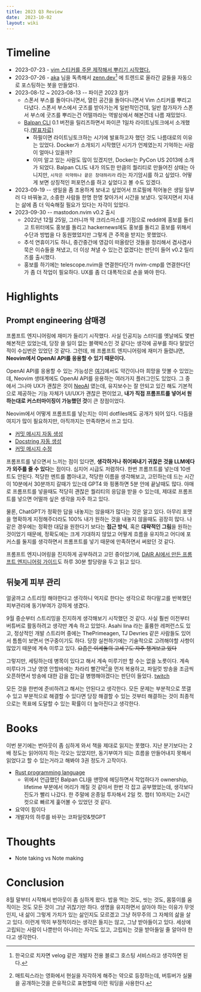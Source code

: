 ```yaml
---
title: 2023 Q3 Review
date:  2023-10-02
layout: wiki
---
```


# Timeline

* 2023-07-23 - [vim 스티커를 주문 제작해서 뿌리기 시작했다.](https://x.com/kodingwarrior/status/1683092921694953472?s=20)
* 2023-07-26 - [aka](https://social.silicon.moe/@akastwit?__type=mastodon) 님을 독촉해서 [zenn.dev](https://social.silicon.moe/@zenn_dev_trend_bot?__type=mastodon)[^1] 에 트렌드로 올라간 글들을 자동으로 포스팅하는 봇을 만들었다.
* 2023-08-12 ~ 2023-08-13 -- 파이콘 2023 참가
  * 스폰서 부스를 돌아다니면서, 열린 공간을 돌아다니면서 Vim 스티커를 뿌리고 다녔다. 스폰서 부스에서 굿즈를 받아가는게 일반적인건데, 일반 참가자가 스폰서 부스에 굿즈를 뿌리는건 어떨까라는 역발상에서 해본건데 나름 재밌었다.
  * [Balpan CLI](https://github.com/balpan-rs/balpan) 0.1 버전을 릴리즈하면서 파이콘 1일차 라이트닝토크에서 소개했다.[(발표자료)](https://docs.google.com/presentation/d/1Vp18jPyOoez9J7ooLWHxyvl6mSEcahqCeqNsEK6BTTY/edit)
    * 하필이면 라이트닝토크하는 시기에 발표하고자 했던 것도 나름대로의 이유는 있었다. Docker가 소개되기 시작했던 시기가 언제였는지 기억하는 사람이 얼마나 있을까?
	* 이미 알고 있는 사람도 많이 있겠지만, Docker는 PyCon US 2013에 소개가 되었다. Balpan CLI도 내가 의도한 만큼의 퀄리티로 만들어진 상태는 아니지만, `시작은 미약하나 끝은 창대하리라` 라는 자기암시를 하고 싶었다. 어떻게 보면 상징적인 퍼포먼스를 하고 싶었다고 볼 수도 있겠다.
* 2023-09-19 -- 생일을 좀 조용하게 보내고 싶었어서 프로필에 적어놓은 생일 일부러 다 바꿔놓고, 소중한 사람들 한명 한명 찾아가서 시간을 보냈다. 잊혀지면서 지내는 삶에 좀 더 익숙해질 필요가 있다는 자각이 있었다.
* 2023-09-30 -- mastodon.nvim v0.2 출시 
  * 2022년 12월 25일, 그러니까 딱 크리스마스를 기점으로 reddit에 홍보를 돌리고 트위터에도 홍보를 돌리고 hackernews에도 홍보를 돌리고 홍보를 위해서 수단과 방법을 다 동원했었지만 그렇게 큰 주목을 받지는 못했었다.
  * 추석 연휴이기도 하니, 중간중간에 영감이 떠올랐던 것들을 정리해서 겸사겸사 묵은 이슈들을 쳐냈고, 더 이상 쳐낼 수 있는건 없겠다는 판단이 들어 v0.2 릴리즈를 출시했다.
  * 홍보를 하기에는 telescope.nvim을 연결한다던가 nvim-cmp를 연결한다던가 좀 더 작업이 필요하다. UX를 좀 더 대폭적으로 손을 봐야 한다.

# Highlights

## Prompt engineering 삼매경

프롬프트 엔지니어링에 재미가 들리기 시작했다. 사실 인공지능 스터디를 옛날에도 몇번 해본적은 있었는데, 당장 쓸 일이 없는 블랙박스인 것 같다는 생각에 공부를 하다 말았던 적이 수십번은 있었던 것 같다. 그런데, 왜 프롬프트 엔지니어링에 재미가 들렸냐면, **Neovim에서 OpenAI API를 응용할 수 있기 때문이다.**

OpenAI API를 응용할 수 있는 가능성은 [여기](https://github.com/Nutlope/aicommits)에서도 약간이나마 희망을 맛볼 수 있었는데, Neovim 생태계에도 OpenAI API를 응용하는 여러가지 플러그인도 있었다. 그 중에서 그나마 UX가 괜찮은 것이 [NeoAI](https://github.com/Bryley/neoai.nvim) 였는데, 유지보수는 잘 안되고 있긴 해도 기본적으로 제공하는 기능 자체가 UI/UX가 괜찮은 편이었고, **내가 직접 프롬프트를 넣어서 원하는대로 커스터마이징이 가능했던 것**이 큰 장점이었다.

Neovim에서 어떻게 프롬프트를 넣는지는 이미 dotfiles에도 공개가 되어 있다. 다듬을 여지가 많이 필요하지만, 아직까지는 만족하면서 쓰고 있다.

* [커밋 메시지 자동 생성](https://github.com/malkoG/dotfiles/commit/81190cbd077626c5f9bd60d904989275bed9d2e5)
* [Docstring 자동 생성](https://github.com/malkoG/dotfiles/commit/aede58916d529a8d500d3137f57ccc82382f2b1c)
* [커밋 메시지 수정](https://github.com/malkoG/dotfiles/commit/07c0e00f5ee5bfe77e6cffef05c6d3b8332bb326)

프롬프트를 넣으면서 느끼는 점이 있다면, **생각하거나 쥐어짜내기 귀찮은 것을 LLM에다가 외주를 줄 수 있다**는 점이다. 심지어 시급도 저렴하다. 한번 프롬프트를 넣는데 10센트도 안된다. 적당한 멘트를 뽑아내고, 적당한 이름을 생각해보고, 고민하는데 드는 시간이 10분에서 30분까지 갈때가 있는데 GPT4 와 핑퐁하면 5분 안에 끝날때도 많다. 야매로 프롬프트를 넣을때도 적당히 괜찮은 퀄리티의 응답을 받을 수 있는데, 제대로 프롬프트를 넣으면 어떨까 싶은 생각을 자주 하고 있다.

물론, ChatGPT가 정확한 답을 내놓지는 않을때가 많다는 것은 알고 있다. 아무리 포맷을 명확하게 지정해주더라도 100% 내가 원하는 것을 내놓지 않을때도 굉장히 많다. 나같은 경우에는 정확한 대답을 원한다기 보다는 **접근 방식**, 혹은 **대략적인 그림**을 원하는 것이었기 때문에, 정확도에는 크게 기대하지 않았고 어떻게 흐름을 유지하고 어디에 포커스를 둘지를 생각하면서 프롬프트를 넣기 때문에 만족하면서 써왔던 것 같다.

프롬프트 엔지니어링을 진지하게 공부하려고 고민 중이었기에, [DAIR AI에서 만든 프롬프트 엔지니어링 가이드](https://www.promptingguide.ai/kr)도 하루 30분 할당량을 두고 읽고 있다.

## 뒤늦게 피부 관리 

얼굴까고 스트리밍 해야한다고 생각하니 억지로 한다는 생각으로 하다말고를 반복했던 피부관리에 동기부여가 강하게 생겼다.

9월 중순부터 스트리밍을 진지하게 생각해보기 시작했던 것 같다. 사실 훨씬 이전부터 버튜버로 활동하려고 생각만 계속 하고 있었다. Asahi lina 라는 훌륭한 레퍼런스도 있고, 정상적인 개발 스트리머 중에는 ThePrimeagen, TJ Devries 같은 사람들도 있어서 틈틈이 보면서 연구중이기도 하다. 당장 실천하기에는 기술적으로 고려해야할 사항이 많았기 때문에 계속 미루고 있다. ~~요즘은 이세돌의 고세구도 자주 챙겨보고 있다~~

그렇지만, 세팅하는데 병목이 있다고 해서 계속 미루기만 할 수는 없을 노릇이다. 계속 미루다가 그냥 영영 안할바에는 차라리 빨간약[^2]을 먼저 복용하고, 파일럿 방송을 조금씩 오픈하면서 방송에 대한 감을 잡는걸 병행해야겠다는 판단이 들었다. [twitch](twitch.tv/kodingwarrior)

모든 것을 한번에 준비하려고 해서는 안된다고 생각한다. 모든 문제는 부분적으로 쪼갤 수 있고 부분적으로 해결할 수 있다면 당장 해결할 수 있는 것부터 해결하는 것이 최종적으로는 목표에 도달할 수 있는 확률이 더 높아진다고 생각한다.


# Books

이번 분기에는 번아웃이 좀 심하게 와서 책을 제대로 읽지는 못했다. 지난 분기보다는 2배 정도는 읽어야지 하는 각오는 있었지만, 동기부여가 되는 흐름을 만들어내지 못해서 읽었다고 할 수 있는거라고 해봐야 3권 정도가 고작이다.

* [Rust programming language]()
  * 위에서 언급했던 Balpan CLI을 맨땅에 헤딩하면서 작업하다가 ownership, lifetime 부분에서 머리가 깨질 것 같아서 한번 각 잡고 공부했었는데, 생각보다 진도가 빨리 나갔다. 한 주말에 온종일 투자해서 2일 컷. 챕터 10까지는 2시간 컷으로 빠르게 훑어볼 수 있었던 것 같다.
* 요약이 힘이다
* 개발자의 하루를 바꾸는 코파일럿&챗GPT

# Thoughts

* Note taking vs Note making

# Conclusion

8월 말부터 시작해서 번아웃이 좀 심하게 왔다. 밥을 먹는 것도, 씻는 것도, 몸뚱이를 움직이는 것도 모든 것이 그냥 귀찮기만 하다. 생명을 유지하면서 살아야 하는 이유가 무엇인지, 내 삶이 그렇게 가치가 있는 삶인지도 모르겠고 그냥 허무주의 그 자체의 삶을 살고 있다. 이런게 딱히 부정적이라는 생각은 들지는 않고, 그냥 받아들이고 있다. 세상에 고립되는 사람이 나뿐만이 아니라는 자각도 있고, 고립되는 것을 받아들일 줄 알아야 한다고 생각한다.


[^1]: 한국으로 치자면 velog 같은 개발자 전용 블로그 호스팅 서비스라고 생각하면 된다.
[^2]: 매트릭스라는 영화에서 현실을 자각하게 해주는 약으로 등장하는데, 버튜버가 실물을 공개하는것을 은유적으로 표현할때 이런 워딩을 사용한다.
